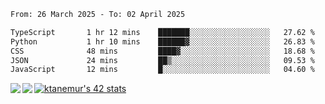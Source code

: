 <!--START_SECTION:waka-->

```txt
From: 26 March 2025 - To: 02 April 2025

TypeScript       1 hr 12 mins    ███████░░░░░░░░░░░░░░░░░░   27.62 %
Python           1 hr 10 mins    ██████▓░░░░░░░░░░░░░░░░░░   26.83 %
CSS              48 mins         ████▓░░░░░░░░░░░░░░░░░░░░   18.68 %
JSON             24 mins         ██▒░░░░░░░░░░░░░░░░░░░░░░   09.53 %
JavaScript       12 mins         █░░░░░░░░░░░░░░░░░░░░░░░░   04.60 %
```

<!--END_SECTION:waka-->
<a href="https://github.com/anuraghazra/github-readme-stats">
  <img align="left" src="https://github-readme-stats.vercel.app/api?username=Tanesan&count_private=true&show_icons=true" />
<img align="left" src="https://github-readme-stats.vercel.app/api/top-langs/?username=Tanesan" />
</a>

[![ktanemur's 42 stats](https://badge42.vercel.app/api/v2/cl1wslf6s002109l771rng2w8/stats?cursusId=21&coalitionId=62)](https://github.com/JaeSeoKim/badge42)
